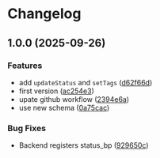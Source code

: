 # Changelog

## 1.0.0 (2025-09-26)


### Features

* add `updateStatus` and `setTags` ([d62f66d](https://github.com/immoJUMP/n8n-nodes-immojump/commit/d62f66d994ee4fec0fb20d78b21fd563bedb3374))
* first version ([ac254e3](https://github.com/immoJUMP/n8n-nodes-immojump/commit/ac254e363d3356f6f6c8c3924cb3aeee8fcda7af))
* upate github workflow ([2394e6a](https://github.com/immoJUMP/n8n-nodes-immojump/commit/2394e6a83b33b71ae306c31995bd9fc8c15e42b1))
* use new schema ([0a75cac](https://github.com/immoJUMP/n8n-nodes-immojump/commit/0a75cac9c5cc36aaef508284222adb8eb5867332))


### Bug Fixes

* Backend registers status_bp ([929650c](https://github.com/immoJUMP/n8n-nodes-immojump/commit/929650cfa519dfcbf76b761c5783a0c2ba890b6c))
